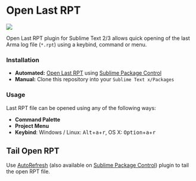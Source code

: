# Open Last RPT

<a href="https://packagecontrol.io/packages/OpenLastRPT">
    <img src="https://packagecontrol.herokuapp.com/downloads/OpenLastRPT.svg">
</a>

Open Last RPT plugin for Sublime Text 2/3 allows quick opening of the last Arma log file (`*.rpt`) using a keybind, command or menu.

### Installation

- **Automated:** [Open Last RPT](https://sublime.wbond.net/packages/OpenLastRPT) using [Sublime Package Control](http://wbond.net/sublime_packages/package_control)
- **Manual:** Clone this repository into your `Sublime Text x/Packages`

### Usage

Last RPT file can be opened using any of the following ways:

- **Command Palette**
- **Project Menu**
- **Keybind**:  Windows / Linux: <kbd>Alt</kbd>+<kbd>a</kbd>+<kbd>r</kbd>, OS X: <kbd>Option</kbd>+<kbd>a</kbd>+<kbd>r</kbd>

## Tail Open RPT

Use [AutoRefresh](https://github.com/Waterflames/AutoRefresh) (also available on [Sublime Package Control](https://packagecontrol.io/packages/Auto%20Refresh)) plugin to tail the open RPT file.
